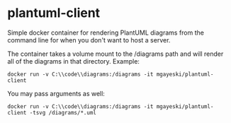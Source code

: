 # plantuml-client
Simple docker container for rendering PlantUML diagrams from the command line for when you don't want to host a server.

The container takes a volume mount to the /diagrams path and will render all of the diagrams in that directory. Example: 
 
 ```
 docker run -v C:\\code\\diagrams:/diagrams -it mgayeski/plantuml-client
 ```

 You may pass arguments as well:
 ```
 docker run -v C:\\code\\diagrams:/diagrams -it mgayeski/plantuml-client -tsvg /diagrams/*.uml
 ```